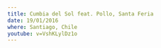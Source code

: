 ```yaml
---
title: Cumbia del Sol feat. Pollo, Santa Feria
date: 19/01/2016
where: Santiago, Chile
youtube: v=VshKLylDz1o
---
```

